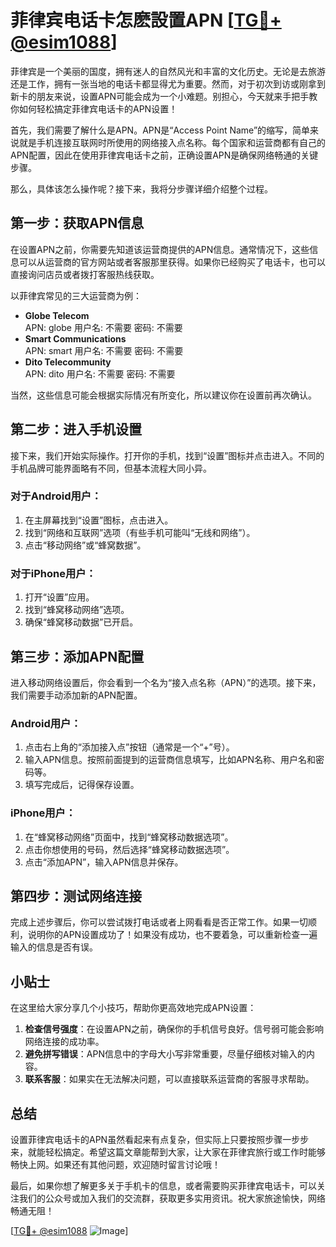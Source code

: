 # 菲律宾电话卡怎麽設置APN [[TG💪+ @esim1088](https://t.me/s/esim1088)]

菲律宾是一个美丽的国度，拥有迷人的自然风光和丰富的文化历史。无论是去旅游还是工作，拥有一张当地的电话卡都显得尤为重要。然而，对于初次到访或刚拿到新卡的朋友来说，设置APN可能会成为一个小难题。别担心，今天就来手把手教你如何轻松搞定菲律宾电话卡的APN设置！

首先，我们需要了解什么是APN。APN是“Access Point Name”的缩写，简单来说就是手机连接互联网时所使用的网络接入点名称。每个国家和运营商都有自己的APN配置，因此在使用菲律宾电话卡之前，正确设置APN是确保网络畅通的关键步骤。

那么，具体该怎么操作呢？接下来，我将分步骤详细介绍整个过程。

## 第一步：获取APN信息

在设置APN之前，你需要先知道该运营商提供的APN信息。通常情况下，这些信息可以从运营商的官方网站或者客服那里获得。如果你已经购买了电话卡，也可以直接询问店员或者拨打客服热线获取。

以菲律宾常见的三大运营商为例：
- **Globe Telecom**  
  APN: globe
  用户名: 不需要
  密码: 不需要
- **Smart Communications**  
  APN: smart
  用户名: 不需要
  密码: 不需要
- **Dito Telecommunity**  
  APN: dito
  用户名: 不需要
  密码: 不需要

当然，这些信息可能会根据实际情况有所变化，所以建议你在设置前再次确认。

## 第二步：进入手机设置

接下来，我们开始实际操作。打开你的手机，找到“设置”图标并点击进入。不同的手机品牌可能界面略有不同，但基本流程大同小异。

### 对于Android用户：
1. 在主屏幕找到“设置”图标，点击进入。
2. 找到“网络和互联网”选项（有些手机可能叫“无线和网络”）。
3. 点击“移动网络”或“蜂窝数据”。

### 对于iPhone用户：
1. 打开“设置”应用。
2. 找到“蜂窝移动网络”选项。
3. 确保“蜂窝移动数据”已开启。

## 第三步：添加APN配置

进入移动网络设置后，你会看到一个名为“接入点名称（APN）”的选项。接下来，我们需要手动添加新的APN配置。

### Android用户：
1. 点击右上角的“添加接入点”按钮（通常是一个“+”号）。
2. 输入APN信息。按照前面提到的运营商信息填写，比如APN名称、用户名和密码等。
3. 填写完成后，记得保存设置。

### iPhone用户：
1. 在“蜂窝移动网络”页面中，找到“蜂窝移动数据选项”。
2. 点击你想使用的号码，然后选择“蜂窝移动数据选项”。
3. 点击“添加APN”，输入APN信息并保存。

## 第四步：测试网络连接

完成上述步骤后，你可以尝试拨打电话或者上网看看是否正常工作。如果一切顺利，说明你的APN设置成功了！如果没有成功，也不要着急，可以重新检查一遍输入的信息是否有误。

## 小贴士

在这里给大家分享几个小技巧，帮助你更高效地完成APN设置：
1. **检查信号强度**：在设置APN之前，确保你的手机信号良好。信号弱可能会影响网络连接的成功率。
2. **避免拼写错误**：APN信息中的字母大小写非常重要，尽量仔细核对输入的内容。
3. **联系客服**：如果实在无法解决问题，可以直接联系运营商的客服寻求帮助。

## 总结

设置菲律宾电话卡的APN虽然看起来有点复杂，但实际上只要按照步骤一步步来，就能轻松搞定。希望这篇文章能帮到大家，让大家在菲律宾旅行或工作时能够畅快上网。如果还有其他问题，欢迎随时留言讨论哦！

最后，如果你想了解更多关于手机卡的信息，或者需要购买菲律宾电话卡，可以关注我们的公众号或加入我们的交流群，获取更多实用资讯。祝大家旅途愉快，网络畅通无阻！

[[TG💪+ @esim1088](https://t.me/s/esim1088) ![Image](https://i.postimg.cc/4NQfJmqS/Snipaste-2025-05-13-00-14-12.png)]